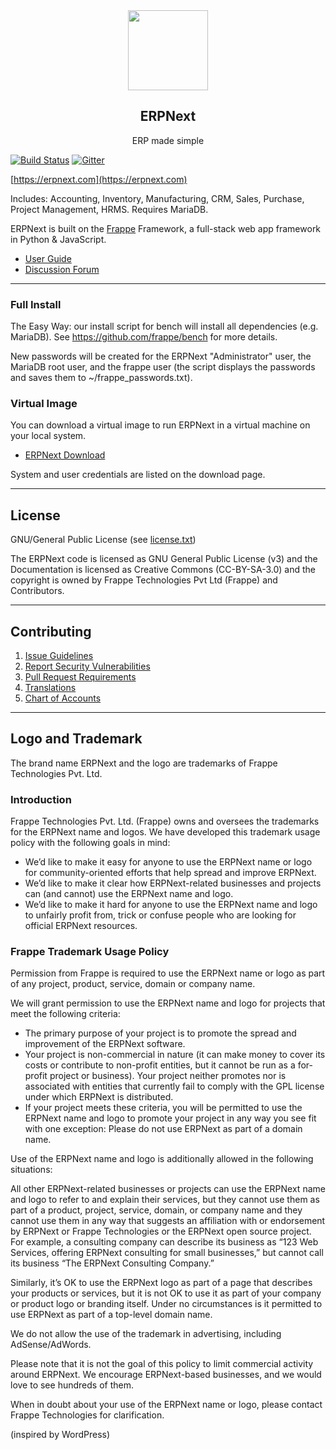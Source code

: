 <div align="center">
    <img src="https://github.com/frappe/design/blob/master/logos/erpnext-logo.svg" height="128">
    <h2>ERPNext</h2>
    <p align="center">
        <p>ERP made simple</p>
    </p>
</div>

[![Build Status](https://travis-ci.com/frappe/erpnext.png)](https://travis-ci.com/frappe/erpnext) [![Gitter](https://badges.gitter.im/Join%20Chat.svg)](https://gitter.im/frappe/erpnext?utm_source=badge&utm_medium=badge&utm_campaign=pr-badge&utm_content=badge)

[https://erpnext.com](https://erpnext.com)

Includes: Accounting, Inventory, Manufacturing, CRM, Sales, Purchase, Project Management, HRMS. Requires MariaDB.

ERPNext is built on the [Frappe](https://github.com/frappe/frappe) Framework, a full-stack web app framework in Python & JavaScript.

- [User Guide](https://erpnext.org/docs/user)
- [Discussion Forum](https://discuss.erpnext.com/)

---

### Full Install

The Easy Way: our install script for bench will install all dependencies (e.g. MariaDB). See https://github.com/frappe/bench for more details.

New passwords will be created for the ERPNext "Administrator" user, the MariaDB root user, and the frappe user (the script displays the passwords and saves them to ~/frappe_passwords.txt).

### Virtual Image

You can download a virtual image to run ERPNext in a virtual machine on your local system.

- [ERPNext Download](http://erpnext.com/download)

System and user credentials are listed on the download page.

---

## License

GNU/General Public License (see [license.txt](license.txt))

The ERPNext code is licensed as GNU General Public License (v3) and the Documentation is licensed as Creative Commons (CC-BY-SA-3.0) and the copyright is owned by Frappe Technologies Pvt Ltd (Frappe) and Contributors.

---

## Contributing

1. [Issue Guidelines](https://github.com/frappe/erpnext/wiki/Issue-Guidelines)
1. [Report Security Vulnerabilities](https://erpnext.com/report)
1. [Pull Request Requirements](https://github.com/frappe/erpnext/wiki/Contribution-Guidelines)
1. [Translations](https://translate.erpnext.com)
1. [Chart of Accounts](https://charts.erpnext.com)

---

## Logo and Trademark

The brand name ERPNext and the logo are trademarks of Frappe Technologies Pvt. Ltd.

### Introduction

Frappe Technologies Pvt. Ltd. (Frappe) owns and oversees the trademarks for the ERPNext name and logos. We have developed this trademark usage policy with the following goals in mind:

- We’d like to make it easy for anyone to use the ERPNext name or logo for community-oriented efforts that help spread and improve ERPNext.
- We’d like to make it clear how ERPNext-related businesses and projects can (and cannot) use the ERPNext name and logo.
- We’d like to make it hard for anyone to use the ERPNext name and logo to unfairly profit from, trick or confuse people who are looking for official ERPNext resources.

### Frappe Trademark Usage Policy

Permission from Frappe is required to use the ERPNext name or logo as part of any project, product, service, domain or company name.

We will grant permission to use the ERPNext name and logo for projects that meet the following criteria:

- The primary purpose of your project is to promote the spread and improvement of the ERPNext software.
- Your project is non-commercial in nature (it can make money to cover its costs or contribute to non-profit entities, but it cannot be run as a for-profit project or business).
Your project neither promotes nor is associated with entities that currently fail to comply with the GPL license under which ERPNext is distributed.
- If your project meets these criteria, you will be permitted to use the ERPNext name and logo to promote your project in any way you see fit with one exception: Please do not use ERPNext as part of a domain name.

Use of the ERPNext name and logo is additionally allowed in the following situations:

All other ERPNext-related businesses or projects can use the ERPNext name and logo to refer to and explain their services, but they cannot use them as part of a product, project, service, domain, or company name and they cannot use them in any way that suggests an affiliation with or endorsement by ERPNext or Frappe Technologies or the ERPNext open source project. For example, a consulting company can describe its business as “123 Web Services, offering ERPNext consulting for small businesses,” but cannot call its business “The ERPNext Consulting Company.”

Similarly, it’s OK to use the ERPNext logo as part of a page that describes your products or services, but it is not OK to use it as part of your company or product logo or branding itself. Under no circumstances is it permitted to use ERPNext as part of a top-level domain name.

We do not allow the use of the trademark in advertising, including AdSense/AdWords.

Please note that it is not the goal of this policy to limit commercial activity around ERPNext. We encourage ERPNext-based businesses, and we would love to see hundreds of them.

When in doubt about your use of the ERPNext name or logo, please contact Frappe Technologies for clarification.

(inspired by WordPress)
